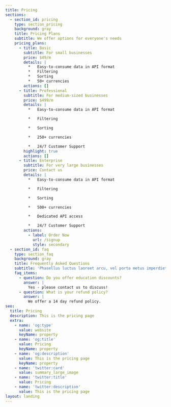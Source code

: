 ```yaml
---
title: Pricing
sections:
  - section_id: pricing
    type: section_pricing
    background: gray
    title: Pricing Plans
    subtitle: We offer options for everyone's needs
    pricing_plans:
      - title: Basic
        subtitle: For small businesses
        price: $49/m
        details: |
          *   Easy-to-consume data in API format
          *   Filtering
          *   Sorting
          *   50+ currencies
        actions: []
      - title: Professional
        subtitle: For medium-sized businesses
        price: $499/m
        details: |
          *   Easy-to-consume data in API format

          *   Filtering

          *   Sorting

          *   250+ currencies

          *   24/7 Customer Support
        highlight: true
        actions: []
      - title: Enterprise
        subtitle: For very large businesses
        price: Contact us
        details: |
          *   Easy-to-consume data in API format

          *   Filtering

          *   Sorting

          *   500+ currencies

          *   Dedicated API access

          *   24/7 Customer Support
        actions:
          - label: Order Now
            url: /signup
            style: secondary
  - section_id: faq
    type: section_faq
    background: gray
    title: Frequently Asked Questions
    subtitle: 'Phasellus luctus laoreet arcu, vel porta metus imperdiet sit amet.'
    faq_items:
      - question: Do you offer education discounts?
        answer: |
          Yes - please contact us to discuss!
      - question: What is your refund policy?
        answer: |
          We offer a 14 day refund policy.
seo:
  title: Pricing
  description: This is the pricing page
  extra:
    - name: 'og:type'
      value: website
      keyName: property
    - name: 'og:title'
      value: Pricing
      keyName: property
    - name: 'og:description'
      value: This is the pricing page
      keyName: property
    - name: 'twitter:card'
      value: summary_large_image
    - name: 'twitter:title'
      value: Pricing
    - name: 'twitter:description'
      value: This is the pricing page
layout: landing
---
```

